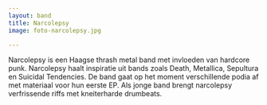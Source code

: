 ```yaml
---
layout: band
title: Narcolepsy
image: foto-narcolepsy.jpg

---
```


Narcolepsy is een Haagse thrash metal band met invloeden van hardcore punk. Narcolepsy haalt inspiratie uit bands zoals Death, Metallica, Sepultura en Suicidal Tendencies. De band gaat op het moment verschillende podia af met materiaal voor hun eerste EP. Als jonge band brengt narcolepsy verfrissende riffs met kneiterharde drumbeats.
